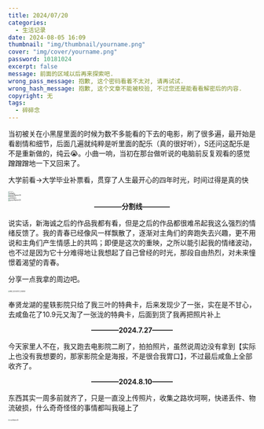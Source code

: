 ```yaml
---
title: 2024/07/20
categories:
  - 生活记录
date: 2024-08-05 16:09
thumbnail: "img/thumbnail/yourname.png"
cover: "img/cover/yourname.png"
password: 10181024
excerpt: false
message: 前面的区域以后再来探索吧.
wrong_pass_message: 抱歉, 这个密码看着不太对, 请再试试.
wrong_hash_message: 抱歉, 这个文章不能被校验, 不过您还是能看看解密后的内容.
copyright: 无
tags:
  - 碎碎念
---
```


​		当初被关在小黑屋里面的时候为数不多能看的下去的电影，刷了很多遍，最开始是看剧情和细节，后面几遍就纯粹是听里面的配乐（真的很好听），S还问这配乐是不是重新做的，纯云😭。小曲一响，当初在那台做听说的电脑前反复观看的感觉蹭蹭蹭地一下又回来了。

​	大学前看->大学毕业补票看，贯穿了人生最开心的四年时光，时间过得是真的快

<img src="/img/20240721_1727/yourName(5).png" alt="yourName(5)" style="zoom:10%;" />

<br>

<img src="/img/20240721_1727/yourName(6).png" alt="yourName(6)" style="zoom:12%;" />

<br>

<img src="/img/20240721_1727/yourName(7).png" alt="yourName(7)" style="zoom:14%;" />

<br>

<img src="/img/20240721_1727/yourName(4).png" alt="yourName(4)" style="zoom:25%;" />

<br>

<img src="/img/20240721_1727/yourName(3).png" alt="yourName(3)" style="zoom:15%;" />

<br>

<img src="/img/20240721_1727/yourName(1).png" alt="yourName(1)" style="zoom:17%;" />

<br>

<img src="/img/20240721_1727/yourName(2).png" alt="yourName(2)" style="zoom:25%;" />

<br>

<center><b>————分割线————</b></center>

说实话，新海诚之后的作品我都有看，但是之后的作品都很难吊起我这么强烈的情绪反馈了。我的青春已经像风一样飘散了，逐渐对主角们的奔跑失去兴趣，更不用说和主角们产生情感上的共鸣；即便是这次的重映，之所以能引起我的情绪波动，也不过是因为它十分难得地让我想起了自己曾经的时光，那段自由热烈，对未来憧憬着渴望的青春。

分享一点我拿的周边吧。

<img src="/img/20240721_1727/IMG_20240721_204959.png" alt="IMG_20240721_204959" style="zoom:20%;" />

<br>

奉贤龙湖的星轶影院只给了我三叶的特典卡，后来发现少了一张，实在是不甘心，去咸鱼花了10.9元又淘了一张泷的特典卡，后面到货了我再把照片补上

<center><b>————2024.7.27———</b></center>

今天家里人不在，我又跑去电影院二刷了，拍拍照片，虽然说周边没有拿到【实际上也没有我想要的，那家影院全是海报，不是很合我胃口】，不过最后咸鱼上全部收齐了。

<center><b>————2024.8.10———</b></center>

东西其实一周多前就齐了，只是一直没上传照片，收集之路坎坷啊，快递丢件、物流破损，什么奇奇怪怪的事情都叫我碰上了

<img src="/img/20240721_1727/yourName(8).png" alt="yourName(8)" style="zoom:20%;" />

